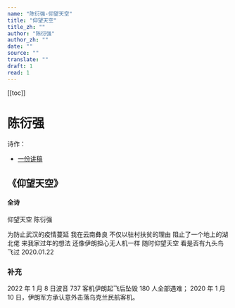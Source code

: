 ```yaml
---
name: "陈衍强-仰望天空"
title: "仰望天空"
title_zh: ""
author: "陈衍强"
author_zh: ""
date: ""
source: ""
translate: ""
draft: 1
read: 1
---
```


[[toc]]

# 陈衍强

诗作：
- [一份讲稿](chenyanqiang-2000.md)

## 《仰望天空》

<!-- tabs:start -->

#### **全诗**

仰望天空
陈衍强

为防止武汉的疫情蔓延
我在云南彝良
不仅以驻村扶贫的理由
阻止了一个地上的湖北佬
来我家过年的想法
还像伊朗担心无人机一样
随时仰望夭空
看是否有九头鸟飞过
2020.01.22

<!-- tabs:end -->

### 补充

2022 年 1 月 8 日波音 737 客机伊朗起飞后坠毁 180 人全部遇难；
2020 年 1 月 10 日，伊朗军方承认意外击落乌克兰民航客机。
